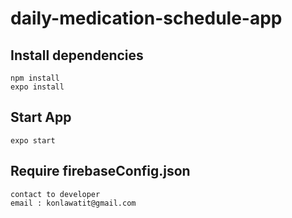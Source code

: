# daily-medication-schedule-app

## Install dependencies
```
npm install
expo install
```

## Start App
 ```
 expo start
 ```
 
 ## Require firebaseConfig.json 
 ```
 contact to developer
 email : konlawatit@gmail.com
 ```
